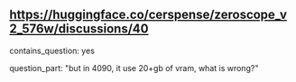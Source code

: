## https://huggingface.co/cerspense/zeroscope_v2_576w/discussions/40

contains_question: yes

question_part: "but in 4090, it use 20+gb of vram, what is wrong?"